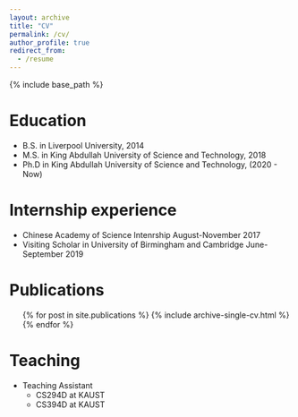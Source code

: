 ```yaml
---
layout: archive
title: "CV"
permalink: /cv/
author_profile: true
redirect_from:
  - /resume
---
```


{% include base_path %}

Education
======
* B.S. in Liverpool University, 2014
* M.S. in King Abdullah University of Science and Technology, 2018
* Ph.D in King Abdullah University of Science and Technology, (2020 - Now)

Internship experience
======
* Chinese Academy of Science Intenrship August-November 2017
* Visiting Scholar in University of Birmingham and Cambridge June-September 2019



Publications
======
  <ul>{% for post in site.publications %}
    {% include archive-single-cv.html %}
  {% endfor %}</ul>
  

  
Teaching
======
* Teaching Assistant 
    * CS294D at KAUST
    * CS394D at KAUST
  

